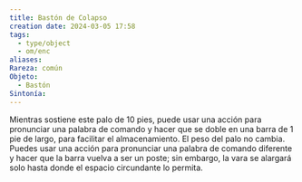 ```yaml
---
title: Bastón de Colapso
creation date: 2024-03-05 17:58
tags:
  - type/object
  - om/enc
aliases: 
Rareza: común
Objeto:
  - Bastón
Sintonía:
---
```

Mientras sostiene este palo de 10 pies, puede usar una acción para pronunciar una palabra de comando y hacer que se doble en una barra de 1 pie de largo, para facilitar el almacenamiento. El peso del palo no cambia. Puedes usar una acción para pronunciar una palabra de comando diferente y hacer que la barra vuelva a ser un poste; sin embargo, la vara se alargará solo hasta donde el espacio circundante lo permita.